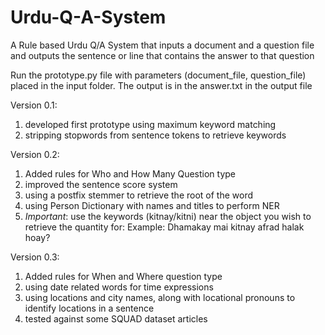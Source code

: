 # Urdu-Q-A-System
A Rule based Urdu Q/A System that inputs a document and a question file and outputs the sentence or line that contains the answer to that question

Run the prototype.py file with parameters (document_file, question_file) placed in the input folder. The output is in the answer.txt in the output file

Version 0.1: 

  1. developed first prototype using maximum keyword matching
  2. stripping stopwords from sentence tokens to retrieve keywords

Version 0.2:

  1. Added rules for Who and How Many Question type
  2. improved the sentence score system
  3. using a postfix stemmer to retrieve the root of the word
  4. using Person Dictionary with names and titles to perform NER 
  5. *Important*: use the keywords (kitnay/kitni) near the object you wish to retrieve the quantity for: 
      Example: Dhamakay mai kitnay afrad halak hoay?
      
Version 0.3:
 
 1. Added rules for When and Where question type
 2. using date related words for time expressions
 3. using locations and city names, along with locational pronouns to identify locations in a sentence
 4. tested against some SQUAD dataset articles
